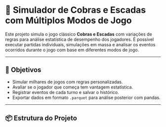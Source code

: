 # 🎲 Simulador de Cobras e Escadas com Múltiplos Modos de Jogo

Este projeto simula o jogo clássico **Cobras e Escadas** com variações de regras para análise estatística de desempenho dos jogadores. É possível executar partidas individuais, simulações em massa e analisar os eventos ocorridos durante o jogo com base em diferentes modos de jogo.

---

## 🚀 Objetivos

- Simular milhares de jogos com regras personalizadas.
- Avaliar se o jogador que começa tem vantagem estatística.
- Registrar eventos de cada turno e salvar o histórico.
- Exportar dados em formato `.parquet` para análise posterior com pandas.

---

## 📦 Estrutura do Projeto

